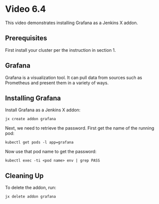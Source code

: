 # Video 6.4

This video demonstrates installing Grafana as a Jenkins X addon.

## Prerequisites

First install your cluster per the instruction in section 1.

## Grafana

Grafana is a visualization tool. It can pull data from sources such as
Prometheus and present them in a variety of ways.

## Installing Grafana

Install Grafana as a Jenkins X addon:

```
jx create addon grafana
```

Next, we need to retrieve the password. First get the name of the running
pod:

```
kubectl get pods -l app=grafana
```

Now use that pod name to get the password:

```
kubectl exec -ti <pod name> env | grep PASS
```

## Cleaning Up

To delete the addon, run:

```
jx delete addon grafana
```
